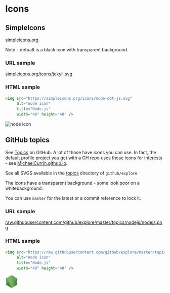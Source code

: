 # Icons


## SimpleIcons

[simpleicons.org](https://simpleicons.org/)

Note - defualt is a black icon with transparent background.

### URL sample

[simpleicons.org/icons/jekyll.svg](https://simpleicons.org/icons/jekyll.svg)

### HTML sample

```html
<img src="https://simpleicons.org/icons/node-dot-js.svg"      
     alt="node icon"
     title="Node.js"
     width="40" height="40" />
```

<img src="https://simpleicons.org/icons/node-dot-js.svg"      
     alt="node icon"
     title="Node.js"
     width="40" height="40" />
     

## GitHub topics

See [Topics](https://github.com/topics/) on GitHub. A lot of those have icons you can use. In fact, the default profile project you get with a GH repo uses those icons for interests - see [MichaelCurrin.github.io](https://michaelcurrin.github.io/).

See all SVGS available in the [topics](https://github.com/github/explore/tree/master/topics) directory of `github/explore`.

The icons have a transparent background - some look poor on a whitebackground.

You can use `master` for the latest or a commit reference to lock it.

### URL sample

[raw.githubusercontent.com/github/explore/master/topics/nodejs/nodejs.png](https://raw.githubusercontent.com/github/explore/master/topics/nodejs/nodejs.png)

### HTML sample

```html
<img src="https://raw.githubusercontent.com/github/explore/master/topics/nodejs/nodejs.png"
     alt="node icon"
     title="Node.js"
     width="40" height="40" />
```

<img src="https://raw.githubusercontent.com/github/explore/master/topics/nodejs/nodejs.png"
     alt="node icon"
     title="Node.js"
     width="40" height="40" />

